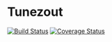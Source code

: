 Tunezout
========

[![Build Status](https://travis-ci.org/alykhank/Tunezout.svg?branch=master)](https://travis-ci.org/alykhank/Tunezout)
[![Coverage Status](https://coveralls.io/repos/alykhank/Tunezout/badge.png?branch=master)](https://coveralls.io/r/alykhank/Tunezout?branch=master)
